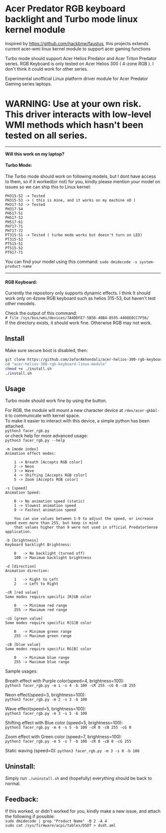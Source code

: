 # Acer Predator RGB keyboard backlight and Turbo mode linux kernel module
Inspired by https://github.com/hackbnw/faustus, this projects extends current acer-wmi linux kernel module to support acer gaming functions

Turbo mode should support Acer Helios Predator and Acer Triton Predator series. 
RGB Keyboard is only tested on Acer Helios 300 ( 4-zone RGB ). I don't think it could work for other series.

Experimental unofficial Linux platform driver module for Acer Predator Gaming series laptops.
# WARNING: Use at your own risk. This driver interacts with low-level WMI methods which hasn't been tested on all series.  

---
**Will this work on my laptop?**

#### Turbo Mode:

The Turbo mode should work on following models, but I dont have access to them, so if it worked(or not) for you, kindly please mention your model on issues so we can ship this to Linux kernel:
```
PH315-52 -> Tested
PH315-53 -> ( this is mine, and it works on my machine xD )
PH317-53 -> Tested
PH317-54
PH517-51
PH517-52
PH517-61
PH717-71
PH717-72
PT315-51 -> Tested ( turbo mode works but doesn't turn on LED) 
PT315-52
PT515-51
PT515-52
PT917-71
```

You can find your model using this command:
`sudo dmidecode -s system-product-name`
___
#### RGB Keyboard:
Currently the repository only supports dynamic effects. I think It should work only on 4zone RGB keyboard such as helios 315-53, but haven't test other meodels.

Check the output of this command:  
`# file /sys/bus/wmi/devices/7A4DDFE7-5B5D-40B4-8595-4408E0CC7F56/`  
If the directory exists, it should work fine. Otherwise RGB may not work.

## Install
Make sure secure boot is disabled, then:  
```bash
git clone https://github.com/JafarAkhondali/acer-helios-300-rgb-keyboard-linux-module
cd "acer-helios-300-rgb-keyboard-linux-module"
chmod +x ./install.sh
./install.sh
```

## Usage
Turbo mode should work fine by using the button.

For RGB, the module will mount a new character device at `/dev/acer-gkbbl-0` to communicate
with kernel space.  
To make it easier to interact with this device, a simple python has been attached.  
`python3 facer_rgb.py`  
or check help for more advanced usage:  
`python3 facer_rgb.py --help`

```
-m [mode index]
Animation effect modes:

    1 -> Breath [Accepts RGB color]
    2 -> Neon
    3 -> Wave
    4 -> Shifting [Accepts RGB color]
    5 -> Zoom [Accepts RGB color]

-s [speed]
Animation Speed:

    0 -> No animation speed (static)
    1 -> Slowest animation speed
    9 -> Fastest animation speed
    
    You can use values between 1-9 to adjust the speed, or increase speed even more than 255, but keep in mind
    that values higher than 9 were not used in official PredatorSense application.

-b [brightness]
Keyboard backlight Brightness:

    0   -> No backlight (turned off)
    100 -> Maximum backlight brightness

-d [direction]
Animation direction:

    1   -> Right to Left
    2   -> Left to Right

-cR [red value]
Some modes require specific [R]GB color

    0   -> Minimum red range
    255 -> Maximum red range

-cG [green value]
Some modes require specific R[G]B color

    0   -> Minimum green range
    255 -> Maximum green range

-cB [blue value]
Some modes require specific RG[B] color

    0   -> Minimum blue range
    255 -> Maximum blue range
```
Sample usages:

Breath effect with Purple color(speed=4, brightness=100):  
`python3 facer_rgb.py -m 1 -s 4 -b 100 -cR 255 -cG 0 -cB 255`

Neon effect(speed=3, brightness=100):  
`python3 facer_rgb.py -m 2 -s 3 -b 100`

Wave effect(speed=5, brightness=100):  
`python3 facer_rgb.py -m 3 -s 5 -b 100`

Shifting effect with Blue color (speed=5, brightness=100):  
`python3 facer_rgb.py -m 4 -s 5 -b 100 -cR 0 -cB 255 -cG 0`

Zoom effect with Green color (speed=7, brightness=100):  
`python3 facer_rgb.py -m 5 -s 7 -b 100 -cR 0 -cB 0 -cG 255`

Static waving (speed=0):
`python3 facer_rgb.py -m 3 -s 0 -b 100`



## Uninstall:
Simply run `./uninstall.sh` and (hopefully) everything should be back to normal.

## Feedback:
If this worked, or didn't worked for you, kindly make a new issue, and attach the following if possible:  
`sudo dmidecode | grep "Product Name" -B 2 -A 4`  
`sudo cat /sys/firmware/acpi/tables/DSDT > dsdt.aml`

